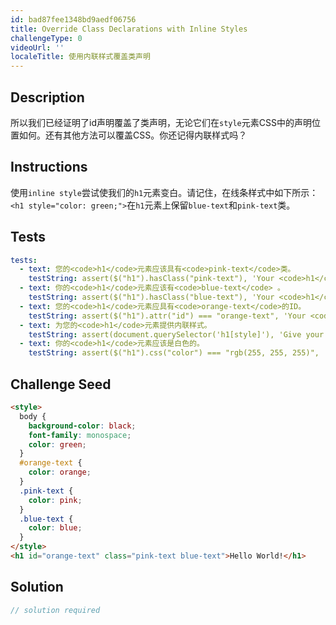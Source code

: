 ```yaml
---
id: bad87fee1348bd9aedf06756
title: Override Class Declarations with Inline Styles
challengeType: 0
videoUrl: ''
localeTitle: 使用内联样式覆盖类声明
---
```


## Description
<section id="description">所以我们已经证明了id声明覆盖了类声明，无论它们在<code>style</code>元素CSS中的声明位置如何。还有其他方法可以覆盖CSS。你还记得内联样式吗？ </section>

## Instructions
<section id="instructions">使用<code>inline style</code>尝试使我们的<code>h1</code>元素变白。请记住，在线条样式中如下所示： <code>&lt;h1 style=&quot;color: green;&quot;&gt;</code>在<code>h1</code>元素上保留<code>blue-text</code>和<code>pink-text</code>类。 </section>

## Tests
<section id='tests'>

```yml
tests:
  - text: 您的<code>h1</code>元素应该具有<code>pink-text</code>类。
    testString: assert($("h1").hasClass("pink-text"), 'Your <code>h1</code> element should have the class <code>pink-text</code>.');
  - text: 你的<code>h1</code>元素应该有<code>blue-text</code> 。
    testString: assert($("h1").hasClass("blue-text"), 'Your <code>h1</code> element should have the class <code>blue-text</code>.');
  - text: 您的<code>h1</code>元素应具有<code>orange-text</code>的ID。
    testString: assert($("h1").attr("id") === "orange-text", 'Your <code>h1</code> element should have the id of <code>orange-text</code>.');
  - text: 为您的<code>h1</code>元素提供内联样式。
    testString: assert(document.querySelector('h1[style]'), 'Give your <code>h1</code> element an inline style.');
  - text: 你的<code>h1</code>元素应该是白色的。
    testString: assert($("h1").css("color") === "rgb(255, 255, 255)", 'Your <code>h1</code> element should be white.');

```

</section>

## Challenge Seed
<section id='challengeSeed'>

<div id='html-seed'>

```html
<style>
  body {
    background-color: black;
    font-family: monospace;
    color: green;
  }
  #orange-text {
    color: orange;
  }
  .pink-text {
    color: pink;
  }
  .blue-text {
    color: blue;
  }
</style>
<h1 id="orange-text" class="pink-text blue-text">Hello World!</h1>

```

</div>



</section>

## Solution
<section id='solution'>

```js
// solution required
```
</section>
